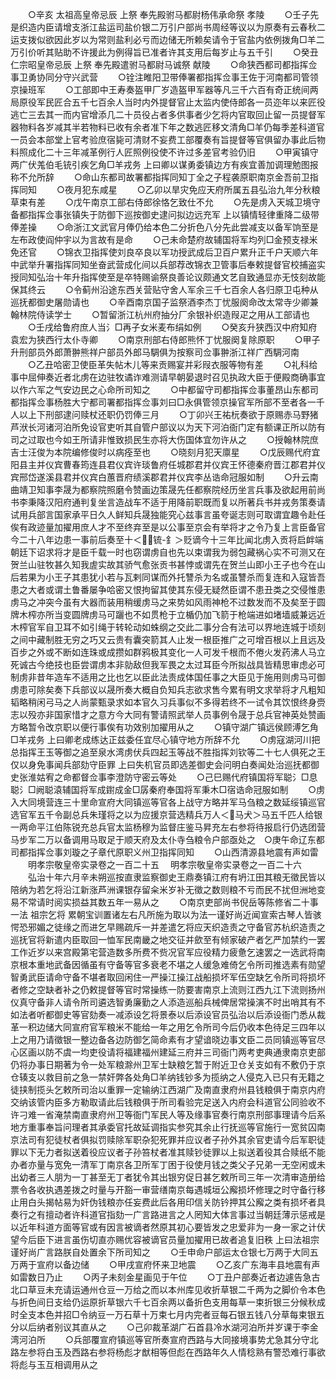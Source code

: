 <!-- { "loadSidebar": true } -->
　　○辛亥  太祖高皇帝忌辰  上祭  奉先殿驸马都尉杨伟承命祭  孝陵
　　○壬子先是织造内臣请增支浙江盐运司盐价银二万引户部尚书周经等议以为原奏有云春秋二运支拨似欲因此岁以为常则盐利必亏而边储无所赖矣请令于官盐内依例拨角□羊二万引价听其贴助不许援此为例得旨已准者许其支用后每岁止与五千引
　　○癸丑  仁宗昭皇帝忌辰  上祭  奉先殿遣驸马都尉马诚祭  献陵
　　○命狭西都司都指挥佥事卫勇协同分守兴武营
　　○铨注睢阳卫带俸署都指挥佥事王佐于河南都司管领京操班军
　　○工部即中王寿奏盔甲厂岁造盔甲军器等凡三千六百有奇正统间两局原役军民匠合五千七百余人当时内外提督官止太监内使侍郎各一员迩年以来匠役逃亡三去其一而内官增添几二十员役占者多供事者少乞将内官取回止留一员提督军器物料各岁减其半若物料已收有余者准下年之数逃匠移文清角□羊仍每季差科道官一员会本部堂上官考验庶宿毙可清财不妄费工部覆奏有旨提督等官俱留办事此后物料照成化二十三年减革例行人匠照例役使不许过多差官考验仍旧
　　○甲寅镇守两广伏羗伯毛铳引疾乞角□羊戎务  上曰卿以谋勇委镇边方有疾宜善加调理勉图报称不允所辞
　　○命山东都司故署都指挥同知丁全之子程袭原职南京金吾前卫指挥同知
　　○夜月犯东咸星
　　○乙卯以旱灾免应天府所属五县弘治九年分秋粮草束有差
　　○戊午南京工部右侍郎徐恪乞致仕不允
　　○先是虏入天城卫境守备都指挥佥事张镇失于防御下巡按御史逮问拟边远充军  上以镇情轻律重降二级带俸差操
　　○命浙江文武官月俸仍给本色二分折色八分先此尝减支以备军饷至是左布政使阎仲宇以为言故有是命
　　○己未命楚府故辅国将军均列□金预支禄米免还官
　　○锦衣卫指挥使刘良卒良以军功授武成后卫百户累升正千户天顺六年中武举升署指挥同知坐奋武营成化间以兵部荐改锦衣卫管事后奉敕提督官校捕盗实授同知弘治十年升指挥使至是卒特赐谕祭良善论议颇通文艺自致通显亦无忮刻故能保其终云
　　○令蓟州沿途东西关营贴守舍人军余三千七百余人各归原卫屯种从巡抚都御史屠勋请也
　　○辛酉南京国子监祭酒李杰丁忧服阕命改太常寺少卿兼翰林院侍读学士
　　○暂留浙江杭州府抽分厂余银补织造叚疋之用从工部请也
　　○壬戌给鲁府庶人当氵□再子女米麦布绢如例
　　○癸亥升狭西汉中府知府袁宏为狭西行太仆寺卿
　　○南京刑部右侍郎熊怀丁忧服阕复除原职
　　○甲子升刑部员外郎萧翀熊祥户部员外郎马騆俱为按察司佥事翀浙江祥广西騆河南
　　○乙丑哈密卫使臣革失帖木儿等来贡赐宴并彩叚衣服等物有差
　　○礼科给事中屈伸奏近者北虏在边驻牧谲诈难测请早朝晏退时召见执政大臣于便殿商确事宜以作六军之气安边民之心命所司知之
　　○中都留守司都指挥佥事董昂山东都司都指挥佥事杨胜大宁都司署都指挥佥事刘曰□永俱管领京操官军所部不至者各一千人以上下刑部逮问赎杖还职仍罚俸三月
　　○丁卯兴王祐杬奏欲于原赐赤马野猪芦洑长河诸河泊所免设官吏听其自管户部议以为天下河泊衙门定有额课正所以防有司之过取也今如王所请非惟致损民生亦将大伤国体宜勿许从之
　　○授翰林院庶吉士汪俊为本院编修俊时以病痊至也
　　○晓刻月犯天廪星
　　○戊辰赐代府宜阳县主并仪宾曹春筠连县君仪宾许琰鲁府任城郡君并仪宾王怀德秦府晋江郡君并仪宾邢岱遂溪县君并仪宾白蕙晋府绩溪郡君并仪宾李丛诰命冠服如制
　　○升云南曲靖卫知事李晟为都察院照磨令赞画边策晟先任都察院经历坐言兵事及欲起用前尚书李秉降汉阳府通判复坐言造战车不适于用降前职既而复以所著兵书并戎务策奏请试用兵部言国家承平日久人鲜知兵晟独能究心兹事言虽夸诞志则可取谓宜趣令赴任俟有政迹量加擢用庶人才不至终弃至是以公事至京会有举将才之令乃复上言臣备官今二十八年边患一事前后奏至十＜锍-釒＞贬谪今十三年比闻北虏入贡将启衅端朝廷下诏求将才是臣千载一时也窃谓虏自也先以束谓我为弱包藏祸心实不可测又在贺兰山驻牧甚久知我虗实故其骄气愈张贡书甚悖或谓先在贺兰山即小王子也今在山后若果为小王子其患犹小若与瓦剌同谋而外托讐杀为名或虽讐杀而复连和入寇皆吾患之大者或谓土鲁番屡争哈密又恨拘留其使其东侵无疑然臣谓不患丑类之交侵惟患虏马之冲突今虽有大器而装用稍缓虏马之来势如风雨神枪不过数发而不及矣至于圆牌木榨亦所当变圆牌虏马可躧也不如贯枪于立楯仍加飞箭于枪端进如堵墙威兼远近木榨官军自卫耳不如引绳于转轮动如蛛纲之交此二事分合有法可以界地连城于顷刻之间中藏制胜无穷之巧又云贵有囊突箭其人止发一根臣推广之可增百根以上且远及百步之外或不断如连珠或成攒如群鸦极其变化一人可发千根而不倦火发药沸人马立死诚古今绝技也臣尝谓虏本非勍敌但我军畏之太过耳臣今所拟战具皆精思审虑必可制虏非昔年造车不适用之比也乞以臣此法责成体国任事之大臣见于施用则虏马可御虏患可除矣奏下兵部议以晟所奏大概自负知兵志欲求售今累有明文求举将才凡粗知韬略稍闲弓马之人尚蒙甄录求如本官久习兵事似不多得若终不一试令其饮恨终身赍志以殁亦非国家惜才之意方今大同有警请照武举人员事例令晟于总兵官神英处赞画方略暂令改京职以便行事俟有功效别加擢用从之
　　○镇守湖广镇远侯顾溥乞角□羊戎务  上曰卿老成练达正兹委任宜尽心镇守地方所辞不允
　　○虏寇湖河川把总指挥王玉等御之追至泉水湾虏伏兵四起玉等战不胜指挥刘钦等二十七人俱死之王仅以身免事闻兵部劾守臣罪  上曰失机官员即选差御史会问明白奏闻处治巡抚都御史张淮姑宥之命都督佥事李澄防守密云等处
　　○己巳赐代府镇国将军聪氵□息聪氵□阙聪溒辅国将军成鑆成金□孱秦府奉国将军秉木□宿诰命冠服如制
　　○虏入大同境营连三十里命宣府大同镇巡等官各上战守方略并军马刍粮之数延绥镇巡官选官军五千令副总兵朱瑾将之以为应援京营选精兵万人＜马犬＞马五千匹人给银一两命平江伯陈锐充总兵官太监杨穆为监督庄鉴马昇充左右参将待报启行仍选团营马步军二万以备调用马取足于顺天府及太仆寺刍粮令户部亟处之　○庚午命辽东都司都指挥佥事刘璇之子章代原职义州卫指挥同知
　　○山西清源县地震有声如雷
　　明孝宗敬皇帝实录卷之一百二十五
　明孝宗敬皇帝实录卷之一百二十六
　　弘治十年六月辛未朔巡按直隶监察御史王鼎奏镇江府有坍江田其粮无徵民皆以陪纳为若乞将沿江新涨芦洲课银存留籴米岁补无徵之数则粮不亏而民不扰但洲地变易不常请时阅实损益其数五年一易从之
　　○南京吏部尚书倪岳等陈修省二十事一法  祖宗乞将  累朝宝训置诸左右凡所施为取以为法一谨好尚近闻宣索古琴人皆骇愕恐邪媚之徒缘之而进乞早赐疏斥一并差遣乞将应天织造责之守备官苏杭织造责之巡抚官将新遣内臣取回一恤军民南畿之地交征并歛至有倾家破产者乞严加禁约一罢工作近岁以来宫殿第宅营造数多所费不赀况官军应役精力疲惫乞速罢之一选武将南京根本重地武备因循虽有守备等官多衰老不堪之人缓急难倚乞令所司推选素有勋望智勇武臣请命守备不堪者取回闲住一严操江操江战船损坏军伍空缺乞令所司将损坏者修之空缺者补之仍敕提督等官时常操练一防要害南京上流则江西九江下流则扬州仪真守备非人请令所司遴选智勇廉勤之人添造巡船兵械俾居常操演不时出哨其有不如法者听都御史等官劾奏一减添设乞将景泰以后添设官员弘治以后添设衙门悉从裁革一积边储大同宣府官军粮米不能给一年之用乞令所司今后仍收本色待足三四年以上之用乃请徵银一整边备各边防御乞简命素有才望谙晓边事文臣二员同镇巡等官尽心区画以防不虞一均吏役请将福建福州建延三府并三司衙门两考吏典通隶南京吏部仍将办事日期著为令一处军粮滁州卫军士缺粮乞暂于附近卫仓关支如有不敷仍于京仓辏支以救目前之急一禁奸弊各处角□羊纳钱钞多为揽纳之人侵克入已只有无籍之徒挟制揽头乞敕所司治以重罪一定输纳江西湖广及南直隶府州县钱粮俱于南京内府交纳该管内臣多方勒取请此后钱粮俱于所司看验完足送入内府会科道官公同验收不许刁难一省淹禁南直隶府州卫等衙门军民人等及缘事官奏行南京刑部事理请今后系地方重事奉旨问理者其承委官托故延调指实参究其余止行抚巡等官施行一宽贫囚南京法司有犯徒杖者俱拟罚赎除军职杂犯死罪并应议者子孙外其余官吏请今后军职徒罪以下无力者拟送着役应议者子孙笞杖者准其赎钞徒罪以上拟送着役其合赎纸不能办者亦量与宽免一清军丁南京各卫所军丁困于役使月钱之类父子兄弟一无空闲或未出幼者三人朋为一丁甚至无丁者犹令其出银穷促日甚乞敕所司三年一次清审造册给票令各收执遇差拨之时量与开豁一审营缮南京每遇城垣公廨损坏修理之时守备行移止用白头揭帖易为奸伪钱粮亦任妄费此后各用印信关防钤押其公廨之类有损坏者具奏行之有擅动者许科道官指劾一广言路进言之人罔知大体言事过当朝廷薄示惩戒是以近年科道方面等官或有因言被谪者然原其初心要皆发之忠爱非为一身一家之计伏望今后臣下进言虽伤切直亦赐优容被谪官员量加擢用已故者追复旧秩  上曰法祖宗谨好尚广言路朕自处置余下所司知之
　　○壬申命户部运太仓银七万两于大同五万两于宣府以备边储
　　○甲戌宣府怀来卫地震
　　○乙亥广东海丰县地震有声如雷数日乃止
　　○丙子未刻金星画见于午位
　　○丁丑户部奏近者边遽告急古北口草豆未充请运通州仓豆一万给之而以本州库见收折草银二千两为之脚价令本色与折色间日支给仍运原折草银六千七百余两以备折色支用每草一束折银三分候秋成时全支本色并招□令纳豆一万石草十万束七月内完者豆每石银五钱八分草每束银五分以后纳者别议其直从之
　　○己卯裁革湖广石首县冷水湖河泊所并岁课于李金湾河泊所
　　○兵部覆宣府镇巡等官所奏宣府西路与大同接境事势尤急其分守北路左参将白玉及西路右参将杨彪才猷相等但彪在西路年久人情稔熟有警恐难行事欲将彪与玉互相调用从之

